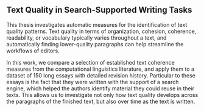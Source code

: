 ## Text Quality in Search-Supported Writing Tasks

This thesis investigates automatic measures for the identification of
text quality patterns. Text quality in terms of organization, cohesion,
coherence, readability, or vocabulary typically varies throughout
a text, and automatically finding lower-quality paragraphs can help
streamline the workflows of editors.

In this work, we compare a selection of established text coherence
measures from the computational linguistics literature, and apply them
to a dataset of 150 long essays with detailed revision history.
Particular to these essays is the fact that they were written with the
support of a search engine, which helped the authors identify
material they could reuse in their texts. This allows us to investigate
not only how text quality develops across the paragraphs of the finished
text, but also over time as the text is written.
